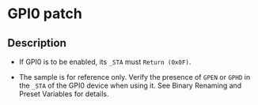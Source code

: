 # GPI0 patch

## Description

- If GPI0 is to be enabled, its `_STA` must `Return (0x0F)`.

- The sample is for reference only. Verify the presence of `GPEN` or `GPHD` in the `_STA` of the GPI0 device when using it. See Binary Renaming and Preset Variables for details.